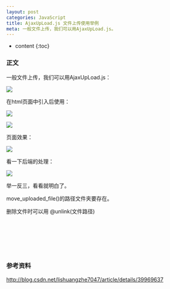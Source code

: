 ```yaml
---
layout: post
categories: JavaScript
title: AjaxUpLoad.js 文件上传使用举例
meta: 一般文件上传，我们可以用AjaxUpLoad.js。
---
```


* content
{:toc}

### 正文
一般文件上传，我们可以用AjaxUpLoad.js：

![]({{site.baseurl}}/images/20210415/20210415105120.jpeg)

在html页面中引入后使用：

![]({{site.baseurl}}/images/20210415/20210415105122.jpeg)

![]({{site.baseurl}}/images/20210415/20210415105124.jpeg)

页面效果：

![]({{site.baseurl}}/images/20210415/20210415105126.jpeg)

看一下后端的处理：

![]({{site.baseurl}}/images/20210415/20210415105128.jpeg)

举一反三，看看就明白了。

move_uploaded_file()的路径文件夹要存在。

删除文件时可以用 @unlink(文件路径)


<br/><br/><br/><br/><br/>
### 参考资料

<http://blog.csdn.net/lishuangzhe7047/article/details/39969637>
